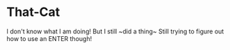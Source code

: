 # That-Cat
I don't know what I am doing!
But I still \~did a thing\~
Still trying to figure out how to use an ENTER though!
